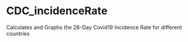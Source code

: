 # CDC_incidenceRate
Calculates and Graphs the 28-Day Covid19 Incidence Rate for different countries
